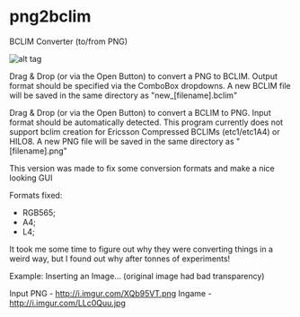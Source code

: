png2bclim
=========

BCLIM Converter (to/from PNG)

![alt tag](http://i.cubeupload.com/5spMqp.png)

Drag & Drop (or via the Open Button) to convert a PNG to BCLIM.
Output format should be specified via the ComboBox dropdowns.
A new BCLIM file will be saved in the same directory as "new_[filename].bclim"

Drag & Drop (or via the Open Button) to convert a BCLIM to PNG.
Input format should be automatically detected.
This program currently does not support bclim creation for Ericsson Compressed BCLIMs (etc1/etc1A4) or HILO8.
A new PNG file will be saved in the same directory as "[filename].png"

This version was made to fix some conversion formats and make a nice looking GUI

Formats fixed:
  - RGB565;
  - A4;
  - L4;

It took me some time to figure out why they were converting things in a weird way, but I found out why after tonnes of experiments!

Example: Inserting an Image... (original image had bad transparency)

Input PNG - http://i.imgur.com/XQb95VT.png
Ingame - http://i.imgur.com/LLc0Quu.jpg
